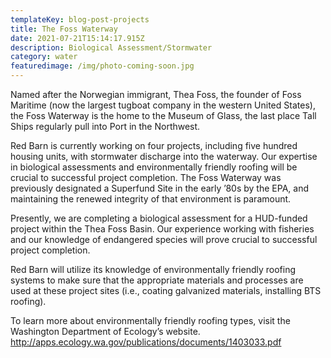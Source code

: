 ```yaml
---
templateKey: blog-post-projects
title: The Foss Waterway
date: 2021-07-21T15:14:17.915Z
description: Biological Assessment/Stormwater
category: water
featuredimage: /img/photo-coming-soon.jpg
---
```

Named after the Norwegian immigrant, Thea Foss, the founder of Foss Maritime (now the largest tugboat company in the western United States), the Foss Waterway is the home to the Museum of Glass, the last place Tall Ships regularly pull into Port in the Northwest. 

Red Barn is currently working on four projects, including five hundred housing units, with stormwater discharge into the waterway. Our expertise in biological assessments and environmentally friendly roofing will be crucial to successful project completion. The Foss Waterway was previously designated a Superfund Site in the early ’80s by the EPA, and maintaining the renewed integrity of that environment is paramount.

Presently, we are completing a biological assessment for a HUD-funded project within the Thea Foss Basin. Our experience working with fisheries and our knowledge of endangered species will prove crucial to successful project completion. 

Red Barn will utilize its knowledge of environmentally friendly roofing systems to make sure that the appropriate materials and processes are used at these project sites (i.e., coating galvanized materials, installing BTS roofing).

To learn more about environmentally friendly roofing types, visit the Washington Department of Ecology’s website. <http://apps.ecology.wa.gov/publications/documents/1403033.pdf>